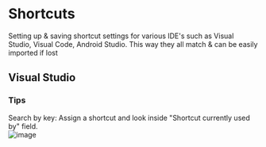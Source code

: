 # Shortcuts
Setting up &amp; saving shortcut settings for various IDE's such as Visual Studio, Visual Code, Android Studio. This way they all match &amp; can be easily imported if lost

## Visual Studio  


### Tips  
Search by key: Assign a shortcut and look inside "Shortcut currently used by" field.  
![image](https://github.com/user-attachments/assets/4eb0b6c2-2b03-4d60-bacc-9be9b8cda6af)  
